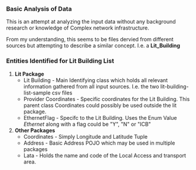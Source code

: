 ### Basic Analysis of Data
This is an attempt at analyzing the input data without any background research or knowledge of Complex network infrastructure.

From my understanding, this seems to be files dervied from different sources but attempting to describe a similar concept. I.e. a **Lit_Building**


### Entities Identified for Lit Building List

1.  **Lit Package** 
	* Lit Building - Main Identifying class which holds all relevant information gathered from all input sources. I.e. the two lit-building-list-sample csv files
	* Provider Coordinates - Specific coordinates for the Lit Building. This parent class Coordinates could possibly be used outside the lit package.
	* EthernetFlag - Specifc to the Lit Building. Uses the Enum Value *Ethernet* along with a flag could be "Y", "N" or "ICB"
2.  **Other Packages**
	* Coordinates - Simply Longitude and Latitude Tuple
	* Address - Basic Address POJO which may be used in multiple packages
	* Lata - Holds the name and code of the Local Access and transport area.

